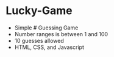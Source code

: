 # Lucky-Game

- Simple # Guessing Game
- Number ranges is between 1 and 100
- 10 guesses allowed
- HTML, CSS, and Javascript
